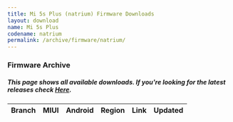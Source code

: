 ```yaml
---
title: Mi 5s Plus (natrium) Firmware Downloads
layout: download
name: Mi 5s Plus
codename: natrium
permalink: /archive/firmware/natrium/
---
```


### Firmware Archive
##### This page shows all available downloads. If you're looking for the latest releases check [Here](/firmware/natrium/).

<div class="table-responsive-md" id="table-wrapper">
<table id="firmware" class="display dt-responsive nowrap compact table table-striped table-hover table-sm">
    <thead class="thead-dark">
        <tr>
            <th>Branch</th>
            <th>MIUI</th>
            <th>Android</th>
            <th>Region</th>
            <th>Link</th>
            <th>Updated</th>
        </tr>
    </thead>
    <script>loadFirmwareDownloads('natrium', 'full')</script>
</table>
</div>
